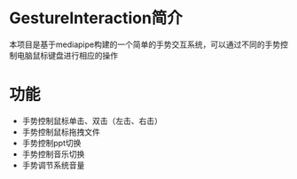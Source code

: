 # GestureInteraction简介
本项目是基于mediapipe构建的一个简单的手势交互系统，可以通过不同的手势控制电脑鼠标键盘进行相应的操作

# 功能
- 手势控制鼠标单击、双击（左击、右击）
- 手势控制鼠标拖拽文件
- 手势控制ppt切换
- 手势控制音乐切换
- 手势调节系统音量

